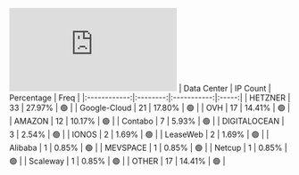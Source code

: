 ![Diagramm](https://github.com/obajay/StateSync-snapshots/blob/main/Projects/Bitcanna/1/README.md)
| Data Center | IP Count | Percentage | Freq |
|:------------:|:--------:|:-----------:|:-----:|
| HETZNER | 33 | 27.97% | 🟢 |
| Google-Cloud | 21 | 17.80% | 🟢 |
| OVH | 17 | 14.41% | 🟢 |
| AMAZON | 12 | 10.17% | 🟢 |
| Contabo | 7 | 5.93% | 🟢 |
| DIGITALOCEAN | 3 | 2.54% | 🟢 |
| IONOS | 2 | 1.69% | 🟢 |
| LeaseWeb | 2 | 1.69% | 🟢 |
| Alibaba | 1 | 0.85% | 🟢 |
| MEVSPACE | 1 | 0.85% | 🟢 |
| Netcup | 1 | 0.85% | 🟢 |
| Scaleway | 1 | 0.85% | 🟢 |
| OTHER | 17 | 14.41% | 🟢 |